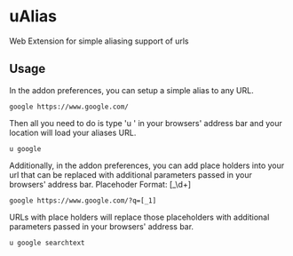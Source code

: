 # uAlias

Web Extension for simple aliasing support of urls

## Usage
In the addon preferences, you can setup a simple alias to any URL.
```
google https://www.google.com/
```

Then all you need to do is type 'u <alias>' in your browsers' address bar and your location will load your aliases URL.
```
u google
```

Additionally, in the addon preferences, you can add place holders into your url that can be replaced with additional parameters passed in your browsers' address bar. Placehoder Format: [_\d+]
```
google https://www.google.com/?q=[_1]
```

URLs with place holders will replace those placeholders with  additional parameters passed in your browsers' address bar.
```
u google searchtext
```
